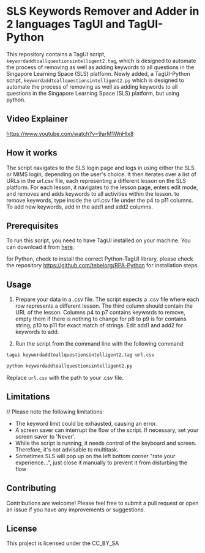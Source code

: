 # SLS Keywords Remover and Adder in 2 languages TagUI and TagUI-Python

This repository contains a TagUI script, `keywordaddtoallquestionsintelligent2.tag`, which is designed to automate the process of removing as well as adding keywords to all questions in the Singapore Learning Space (SLS) platform.
Newly added, a TagUI-Python script, `keywordaddtoallquestionsintelligent2.py` which is designed to automate the process of removing as well as adding keywords to all questions in the Singapore Learning Space (SLS) platform, but using python.


## Video Explainer
https://www.youtube.com/watch?v=9arM1WnHlx8 

## How it works

The script navigates to the SLS login page and logs in using either the SLS or MIMS login, depending on the user's choice. It then iterates over a list of URLs in the url.csv file, each representing a different lesson on the SLS platform. For each lesson, it navigates to the lesson page, enters edit mode, and removes and  adds keywords to all activities within the lesson. to remove keywords, type inside the url.csv file under the p4 to p11 columns. To add new keywords, add in the add1 and add2 columns.

## Prerequisites

To run this script, you need to have TagUI installed on your machine. You can download it from [here](https://github.com/kelaberetiv/TagUI).

for Python, check to install the correct Python-TagUI library, please check the repository https://github.com/tebelorg/RPA-Python for installation steps.

## Usage

1. Prepare your data in a .csv file. The script expects a .csv file where each row represents a different lesson. The third column should contain the URL of the lesson. Columns p4 to p7 contains keywords to remove, empty them if there is nothing to change for p8 to p9 is for contains string, p10 to p11 for exact match of strings. Edit add1 and add2 for keywords to add. 

2. Run the script from the command line with the following command:

```bash
tagui keywordaddtoallquestionsintelligent2.tag url.csv
```
```bash
python keywordaddtoallquestionsintelligent2.py
```

Replace `url.csv` with the path to your .csv file.

## Limitations

// Please note the following limitations:
- The keyword limit could be exhausted, causing an error.
- A screen saver can interrupt the flow of the script. If necessary, set your screen saver to 'Never'.
- While the script is running, it needs control of the keyboard and screen. Therefore, it's not advisable to multitask.
- Sometimes SLS will pop up on the left bottom corner "rate your experience...", just close it manually to prevent it from disturbing the flow

## Contributing

Contributions are welcome! Please feel free to submit a pull request or open an issue if you have any improvements or suggestions.

## License

This project is licensed under the CC_BY_SA
